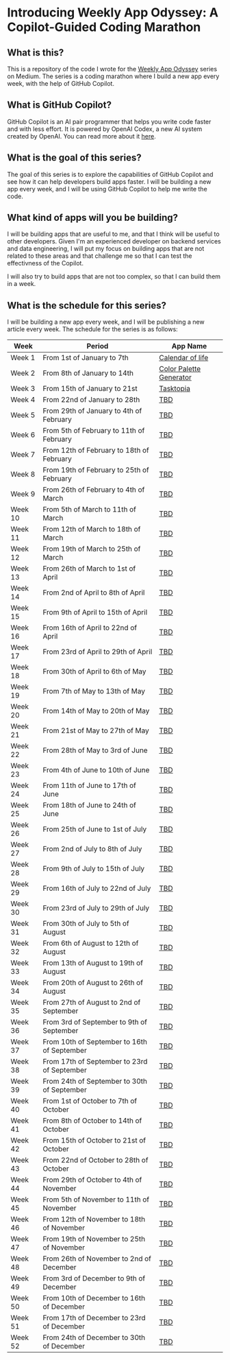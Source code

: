 # Introducing Weekly App Odyssey: A Copilot-Guided Coding Marathon

## What is this?

This is a repository of the code I wrote for the [Weekly App Odyssey](https://medium.com/@vitaled/introducing-weekly-app-odyssey-a-copilot-guided-coding-marathon-72af1b8eca6c) series on Medium. The series is a coding marathon where I build a new app every week, with the help of GitHub Copilot.

## What is GitHub Copilot?

GitHub Copilot is an AI pair programmer that helps you write code faster and with less effort. It is powered by OpenAI Codex, a new AI system created by OpenAI. You can read more about it [here](https://copilot.github.com/).

## What is the goal of this series?

The goal of this series is to explore the capabilities of GitHub Copilot and see how it can help developers build apps faster. I will be building a new app every week, and I will be using GitHub Copilot to help me write the code.

## What kind of apps will you be building?

I will be building apps that are useful to me, and that I think will be useful to other developers. Given I'm an experienced developer on backend services and data engineering, I will put my focus on building apps that are not related to these areas and that challenge me 
so that I can test the effectivness of the Copilot.

I will also try to build apps that are not too complex, so that I can build them in a week.

## What is the schedule for this series?

I will be building a new app every week, and I will be publishing a new article every week. The schedule for the series is as follows:

| Week | Period | App Name |
| --- | --- | --- |
| Week 1 | From 1st of January to 7th | [Calendar of life](./week1) |
| Week 2 | From 8th of January to 14th | [Color Palette Generator](./week2) |
| Week 3 | From 15th of January to 21st | [Tasktopia](./week3) |
| Week 4 | From 22nd of January to 28th | [TBD](./week4) |
| Week 5 | From 29th of January to 4th of February | [TBD](./week5) |
| Week 6 | From 5th of February to 11th of February | [TBD](./week6) |
| Week 7 | From 12th of February to 18th of February | [TBD](./week7) |
| Week 8 | From 19th of February to 25th of February | [TBD](./week8) |
| Week 9 | From 26th of February to 4th of March | [TBD](./week9) |
| Week 10 | From 5th of March to 11th of March | [TBD](./week10) |
| Week 11 | From 12th of March to 18th of March | [TBD](./week11) |
| Week 12 | From 19th of March to 25th of March | [TBD](./week12) |
| Week 13 | From 26th of March to 1st of April | [TBD](./week13) |
| Week 14 | From 2nd of April to 8th of April | [TBD](./week14) |
| Week 15 | From 9th of April to 15th of April | [TBD](./week15) |
| Week 16 | From 16th of April to 22nd of April | [TBD](./week16) |
| Week 17 | From 23rd of April to 29th of April | [TBD](./week17) |
| Week 18 | From 30th of April to 6th of May | [TBD](./week18) |
| Week 19 | From 7th of May to 13th of May | [TBD](./week19) |
| Week 20 | From 14th of May to 20th of May | [TBD](./week20) |
| Week 21 | From 21st of May to 27th of May | [TBD](./week21) |
| Week 22 | From 28th of May to 3rd of June | [TBD](./week22) |
| Week 23 | From 4th of June to 10th of June | [TBD](./week23) |
| Week 24 | From 11th of June to 17th of June | [TBD](./week24) |
| Week 25 | From 18th of June to 24th of June | [TBD](./week25) |
| Week 26 | From 25th of June to 1st of July | [TBD](./week26) |
| Week 27 | From 2nd of July to 8th of July | [TBD](./week27) |
| Week 28 | From 9th of July to 15th of July | [TBD](./week28) |
| Week 29 | From 16th of July to 22nd of July | [TBD](./week29) |
| Week 30 | From 23rd of July to 29th of July | [TBD](./week30) |
| Week 31 | From 30th of July to 5th of August | [TBD](./week31) |
| Week 32 | From 6th of August to 12th of August | [TBD](./week32) |
| Week 33 | From 13th of August to 19th of August | [TBD](./week33) |
| Week 34 | From 20th of August to 26th of August | [TBD](./week34) |
| Week 35 | From 27th of August to 2nd of September | [TBD](./week35) |
| Week 36 | From 3rd of September to 9th of September | [TBD](./week36) |
| Week 37 | From 10th of September to 16th of September | [TBD](./week37) |
| Week 38 | From 17th of September to 23rd of September | [TBD](./week38) |
| Week 39 | From 24th of September to 30th of September | [TBD](./week39) |
| Week 40 | From 1st of October to 7th of October | [TBD](./week40) |
| Week 41 | From 8th of October to 14th of October | [TBD](./week41) |
| Week 42 | From 15th of October to 21st of October | [TBD](./week42) |
| Week 43 | From 22nd of October to 28th of October | [TBD](./week43) |
| Week 44 | From 29th of October to 4th of November | [TBD](./week44) |
| Week 45 | From 5th of November to 11th of November | [TBD](./week45) |
| Week 46 | From 12th of November to 18th of November | [TBD](./week46) |
| Week 47 | From 19th of November to 25th of November | [TBD](./week47) |
| Week 48 | From 26th of November to 2nd of December | [TBD](./week48) |
| Week 49 | From 3rd of December to 9th of December | [TBD](./week49) |
| Week 50 | From 10th of December to 16th of December | [TBD](./week50) |
| Week 51 | From 17th of December to 23rd of December | [TBD](./week51) |
| Week 52 | From 24th of December to 30th of December | [TBD](./week52) |